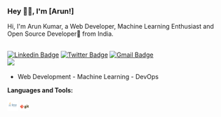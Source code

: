 
### Hey 👋🏽, I'm [Arun!]
<!-- <br/>

<a href="https://twitter.com/Arun01_kumar">
  <img align="left" alt="Arun kumar | Twitter" width="22px" src="https://cdn.jsdelivr.net/npm/simple-icons@v3/icons/twitter.svg" />
</a>
<a href="www.linkedin.com/in/arun-kumar-36228a202">
  <img align="left" alt="Arun's LinkdeIN" width="22px" src="https://cdn.jsdelivr.net/npm/simple-icons@v3/icons/linkedin.svg" />
</a>
--> 


Hi, I'm Arun Kumar, a Web Developer, Machine Learning Enthusiast and Open Source Developer🚀 from India.<br><br>

[![Linkedin Badge](https://img.shields.io/badge/-ArunKumar-blue?style=social&logo=Linkedin&logoColor=blue&link=https://www.linkedin.com/in/arun-kumar-36228a202)](https://www.linkedin.com/in/arun-kumar-36228a202)
[![Twitter Badge](http://img.shields.io/badge/-@Arunkumar-1ca0f1?style=social&logo=twitter&logoColor=blue&link=https://twitter.com/Arun01_kumar)](https://twitter.com/Arun01_kumar) 
[![Gmail Badge](https://img.shields.io/badge/-GMail-c14438?style=social&logo=Gmail&logoColor=red&link=mailto:arun02580@gmail.com)](mailto:arun02580@gmail.com)
<br />
![](https://visitor-badge.glitch.me/badge?page_id=Arun9650.Arun9650)  <br> 

- Web Development - Machine Learning - DevOps

**Languages and Tools:**

<code><img height="25" src="https://raw.githubusercontent.com/github/explore/80688e429a7d4ef2fca1e82350fe8e3517d3494d/topics/java/java.png"></code>
<code><img height="20" src="https://raw.githubusercontent.com/github/explore/80688e429a7d4ef2fca1e82350fe8e3517d3494d/topics/git/git.png"></code>


